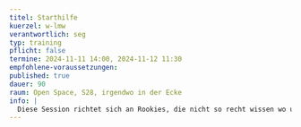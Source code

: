 ```yaml
---
titel: Starthilfe
kuerzel: w-lmw
verantwortlich: seg
typ: training
pflicht: false
termine: 2024-11-11 14:00, 2024-11-12 11:30
empfohlene-voraussetzungen:
published: true
dauer: 90
raum: Open Space, S28, irgendwo in der Ecke
info: |
  Diese Session richtet sich an Rookies, die nicht so recht wissen wo und wie sie anfangen sollen. Sahrah wird in ihrer gewohnt sympathischen und kompetenten Art die Session durchführen und gemeinsam mit den Teilnehmer:innen die Aufgaben bearbeiten und lösen.
---
```

